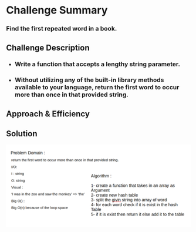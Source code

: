 # Challenge Summary

### Find the first repeated word in a book.

## Challenge Description
- ### Write a function that accepts a lengthy string parameter.
- ### Without utilizing any of the built-in library methods available to your language, return the first word to occur more than once in that provided string.

## Approach & Efficiency

## Solution
<!-- Embedded whiteboard image -->

![image](../../assets/repeatedWord.png)
